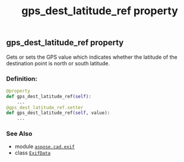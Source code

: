 ﻿---
title: gps_dest_latitude_ref property
second_title: Aspose.CAD for Python via .NET API References
description: 
type: docs
weight: 470
url: /python-net/aspose.cad.exif/exifdata/gps_dest_latitude_ref/
is_root: false
---

## gps_dest_latitude_ref property


Gets or sets the GPS value which indicates whether the latitude of the destination point is north or south latitude.
### Definition:
```python
@property
def gps_dest_latitude_ref(self):
    ...
@gps_dest_latitude_ref.setter
def gps_dest_latitude_ref(self, value):
    ...
```

### See Also
* module [`aspose.cad.exif`](../../)
* class [`ExifData`](/cad/python-net/aspose.cad.exif/exifdata)
